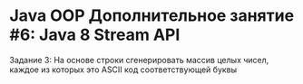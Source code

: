 # Java OOP Дополнительное занятие #6: Java 8 Stream API
Задание 3: На основе строки сгенерировать массив целых чисел, каждое из которых это ASCII код соответствующей буквы
